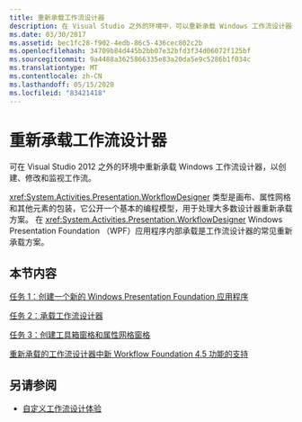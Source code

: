 ```yaml
---
title: 重新承载工作流设计器
description: 在 Visual Studio 之外的环境中，可以重新承载 Windows 工作流设计器来创建、修改和监视工作流。
ms.date: 03/30/2017
ms.assetid: bec1fc28-f902-4edb-86c5-436cec802c2b
ms.openlocfilehash: 34709b84d445b2bb07e32bfd3f34d06072f125bf
ms.sourcegitcommit: 9a4488a3625866335e83a20da5e9c5286b1f034c
ms.translationtype: MT
ms.contentlocale: zh-CN
ms.lasthandoff: 05/15/2020
ms.locfileid: "83421418"
---
```

# <a name="rehosting-the-workflow-designer"></a>重新承载工作流设计器
可在 Visual Studio 2012 之外的环境中重新承载 Windows 工作流设计器，以创建、修改和监视工作流。

 <xref:System.Activities.Presentation.WorkflowDesigner> 类型是画布、属性网格和其他元素的包装，它公开一个基本的编程模型，用于处理大多数设计器重新承载方案。 在 <xref:System.Activities.Presentation.WorkflowDesigner> Windows Presentation Foundation （WPF）应用程序内部承载是工作流设计器的常见重新承载方案。

## <a name="in-this-section"></a>本节内容
 [任务 1：创建一个新的 Windows Presentation Foundation 应用程序](task-1-create-a-new-wpf-app.md)

 [任务 2：承载工作流设计器](task-2-host-the-workflow-designer.md)

 [任务 3：创建工具箱窗格和属性网格窗格](task-3-create-the-toolbox-and-propertygrid-panes.md)

 [重新承载的工作流设计器中新 Workflow Foundation 4.5 功能的支持](wf-features-in-the-rehosted-workflow-designer.md)

## <a name="see-also"></a>另请参阅

- [自定义工作流设计体验](customizing-the-workflow-design-experience.md)
